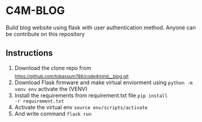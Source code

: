 # C4M-BLOG
Build blog website using flask with user authentication method. Anyone can be contribute on this repository

## Instructions
1. Download the clone repo from <sub>https://github.com/tobassum786/code4mind__blog.git</sub>
2. Download Flask firmware and make virtual enviorment using <code>python -m venv env</code> activate the (VENV) 
3. Install the requirements from requirement.txt file <code>pip install -r requirement.txt</code>
4. Activate the virtual env `source env/scripts/activate`
4. And write command <code>flask run</code>



